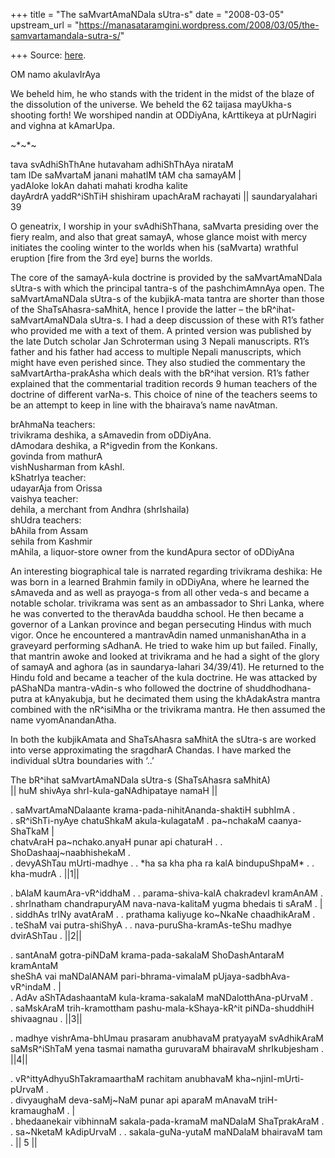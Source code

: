 +++
title = "The saMvartAmaNDala sUtra-s"
date = "2008-03-05"
upstream_url = "https://manasataramgini.wordpress.com/2008/03/05/the-samvartamandala-sutra-s/"

+++
Source: [here](https://manasataramgini.wordpress.com/2008/03/05/the-samvartamandala-sutra-s/).

OM namo akulavIrAya

We beheld him, he who stands with the trident in the midst of the blaze
of the dissolution of the universe. We beheld the 62 taijasa mayUkha-s
shooting forth! We worshiped nandin at ODDiyAna, kArttikeya at pUrNagiri
and vighna at kAmarUpa.

\~\*\~\*\~

tava svAdhiShThAne hutavaham adhiShThAya nirataM  
tam IDe saMvartaM janani mahatIM tAM cha samayAM \|  
yadAloke lokAn dahati mahati krodha kalite  
dayArdrA yaddR^iShTiH shishiram upachAraM rachayati \|\| saundaryalahari
39

O geneatrix, I worship in your svAdhiShThana, saMvarta presiding over
the fiery realm, and also that great samayA, whose glance moist with
mercy initiates the cooling winter to the worlds when his (saMvarta)
wrathful eruption \[fire from the 3rd eye\] burns the worlds.

The core of the samayA-kula doctrine is provided by the saMvartAmaNDala
sUtra-s with which the principal tantra-s of the pashchimAmnAya open.
The saMvartAmaNDala sUtra-s of the kubjikA-mata tantra are shorter than
those of the ShaTsAhasra-saMhitA, hence I provide the latter – the
bR^ihat-saMvartAmaNDala sUtra-s. I had a deep discussion of these with
R1’s father who provided me with a text of them. A printed version was
published by the late Dutch scholar Jan Schroterman using 3 Nepali
manuscripts. R1’s father and his father had access to multiple Nepali
manuscripts, which might have even perished since. They also studied the
commentary the saMvartArtha-prakAsha which deals with the bR^ihat
version. R1’s father explained that the commentarial tradition records 9
human teachers of the doctrine of different varNa-s. This choice of nine
of the teachers seems to be an attempt to keep in line with the
bhairava’s name navAtman.

brAhmaNa teachers:  
trivikrama deshika, a sAmavedin from oDDiyAna.  
dAmodara deshika, a R^igvedin from the Konkans.  
govinda from mathurA  
vishNusharman from kAshI.  
kShatrIya teacher:  
udayarAja from Orissa  
vaishya teacher:  
dehila, a merchant from Andhra (shrIshaila)  
shUdra teachers:  
bAhila from Assam  
sehila from Kashmir  
mAhila, a liquor-store owner from the kundApura sector of oDDiyAna

An interesting biographical tale is narrated regarding trivikrama
deshika: He was born in a learned Brahmin family in oDDiyAna, where he
learned the sAmaveda and as well as prayoga-s from all other veda-s and
became a notable scholar. trivikrama was sent as an ambassador to Shri
Lanka, where he was converted to the theravAda bauddha school. He then
became a governor of a Lankan province and began persecuting Hindus with
much vigor. Once he encountered a mantravAdin named unmanishanAtha in a
graveyard performing sAdhanA. He tried to wake him up but failed.
Finally, that mantrin awoke and looked at trivikrama and he had a sight
of the glory of samayA and aghora (as in saundarya-lahari 34/39/41). He
returned to the Hindu fold and became a teacher of the kula doctrine. He
was attacked by pAShaNDa mantra-vAdin-s who followed the doctrine of
shuddhodhana-putra at kAnyakubja, but he decimated them using the
khAdakAstra mantra combined with the nR^isiMha or the trivikrama mantra.
He then assumed the name vyomAnandanAtha.

In both the kubjikAmata and ShaTsAhasra saMhitA the sUtra-s are worked
into verse approximating the sragdharA Chandas. I have marked the
individual sUtra boundaries with ‘..’

The bR^ihat saMvartAmaNDala sUtra-s (ShaTsAhasra saMhitA)  
\|\| huM shivAya shrI-kula-gaNAdhipataye namaH \|\|

. saMvartAmaNDalaante krama-pada-nihitAnanda-shaktiH subhImA .  
. sR^iShTi-nyAye chatuShkaM akula-kulagataM . pa\~nchakaM caanya-ShaTkaM
\|  
chatvAraH pa\~nchako.anyaH punar api chaturaH . .
ShoDashaaj\~naabhishekaM .  
. devyAShTau mUrti-madhye . . \*ha sa kha pha ra kalA bindupuShpaM\* . .
kha-mudrA . \|\|1\|\|

. bAlaM kaumAra-vR^iddhaM . . parama-shiva-kalA chakradevI kramAnAM .  
. shrInatham chandrapuryAM nava-nava-kalitaM yugma bhedais ti sAraM .
\|  
. siddhAs trINy avatAraM . . prathama kaliyuge ko\~NkaNe chaadhikAraM
.  
. teShaM vai putra-shiShyA . . nava-puruSha-kramAs-teShu madhye
dvirAShTau . \|\|2\|\|

. santAnaM gotra-piNDaM krama-pada-sakalaM ShoDashAntaraM kramAntaM  
sheShA vai maNDalANAM pari-bhrama-vimalaM pUjaya-sadbhAva-vR^indaM .
\|  
. AdAv aShTAdashaantaM kula-krama-sakalaM maNDalotthAna-pUrvaM .  
. saMskAraM trih-kramottham pashu-mala-kShaya-kR^it piNDa-shuddhiH
shivaagnau . \|\|3\|\|

. madhye vishrAma-bhUmau prasaram anubhavaM pratyayaM svAdhikAraM  
saMsR^iShTaM yena tasmai namatha guruvaraM bhairavaM shrIkubjesham .
\|\|4\|\|

. vR^ittyAdhyuShTakramaarthaM rachitam anubhavaM kha\~njinI-mUrti-pUrvaM
.  
. divyaughaM deva-saMj\~NaM punar api aparaM mAnavaM triH-kramaughaM .
\|  
. bhedaanekair vibhinnaM sakala-pada-kramaM maNDalaM ShaTprakAraM .  
. sa\~NketaM kAdipUrvaM . . sakala-guNa-yutaM maNDalaM bhairavaM tam .
\|\| 5 \|\|

